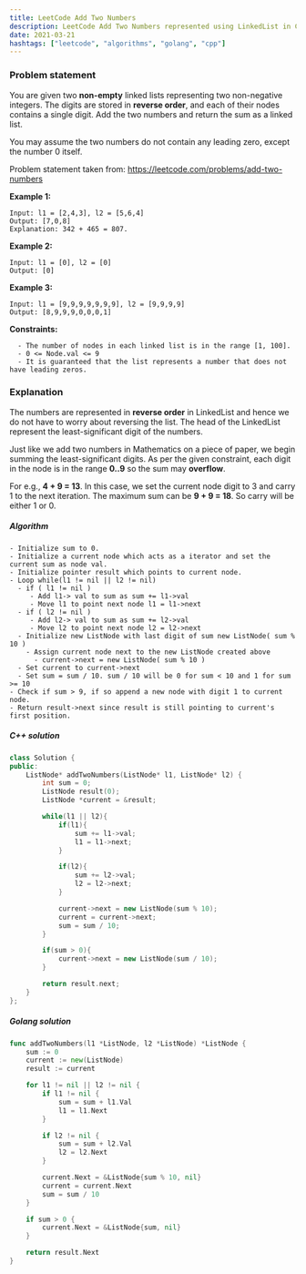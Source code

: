 ```yaml
---
title: LeetCode Add Two Numbers
description: LeetCode Add Two Numbers represented using LinkedList in C++ and Golang.
date: 2021-03-21
hashtags: ["leetcode", "algorithms", "golang", "cpp"]
---
```


### Problem statement

You are given two **non-empty** linked lists representing two non-negative integers.
The digits are stored in **reverse order**, and each of their nodes contains a single digit.
Add the two numbers and return the sum as a linked list.

You may assume the two numbers do not contain any leading zero, except the number 0 itself.

Problem statement taken from: <a href="https://leetcode.com/problems/add-two-numbers" target="_blank">https://leetcode.com/problems/add-two-numbers</a>

**Example 1:**
```
Input: l1 = [2,4,3], l2 = [5,6,4]
Output: [7,0,8]
Explanation: 342 + 465 = 807.
```

**Example 2:**
```
Input: l1 = [0], l2 = [0]
Output: [0]
```

**Example 3:**
```
Input: l1 = [9,9,9,9,9,9,9], l2 = [9,9,9,9]
Output: [8,9,9,9,0,0,0,1]
```

**Constraints:**
```
  - The number of nodes in each linked list is in the range [1, 100].
  - 0 <= Node.val <= 9
  - It is guaranteed that the list represents a number that does not have leading zeros.
```


### Explanation

The numbers are represented in **reverse order** in LinkedList and hence
we do not have to worry about reversing the list.
The head of the LinkedList represent the least-significant digit
of the numbers.

Just like we add two numbers in Mathematics on a piece of paper,
we begin summing the least-significant digits.
As per the given constraint, each digit in the node is in the range
**0..9** so the sum may **overflow**.

For e.g., **4 + 9 = 13**. In this case, we set the current node digit to 3
and carry 1 to the next iteration.
The maximum sum can be **9 + 9 = 18**. So carry will be either 1 or 0.

##### Algorithm

```
- Initialize sum to 0.
- Initialize a current node which acts as a iterator and set the current sum as node val.
- Initialize pointer result which points to current node.
- Loop while(l1 != nil || l2 != nil)
  - if ( l1 != nil )
     - Add l1-> val to sum as sum += l1->val
     - Move l1 to point next node l1 = l1->next
  - if ( l2 != nil )
     - Add l2-> val to sum as sum += l2->val
     - Move l2 to point next node l2 = l2->next
  - Initialize new ListNode with last digit of sum new ListNode( sum % 10 )
    - Assign current node next to the new ListNode created above
      - current->next = new ListNode( sum % 10 )
  - Set current to current->next
  - Set sum = sum / 10. sum / 10 will be 0 for sum < 10 and 1 for sum >= 10
- Check if sum > 9, if so append a new node with digit 1 to current node.
- Return result->next since result is still pointing to current's first position.
```

##### C++ solution

```cpp
class Solution {
public:
    ListNode* addTwoNumbers(ListNode* l1, ListNode* l2) {
        int sum = 0;
        ListNode result(0);
        ListNode *current = &result;

        while(l1 || l2){
            if(l1){
                sum += l1->val;
                l1 = l1->next;
            }

            if(l2){
                sum += l2->val;
                l2 = l2->next;
            }

            current->next = new ListNode(sum % 10);
            current = current->next;
            sum = sum / 10;
        }

        if(sum > 0){
            current->next = new ListNode(sum / 10);
        }

        return result.next;
    }
};
```

##### Golang solution

```go
func addTwoNumbers(l1 *ListNode, l2 *ListNode) *ListNode {
    sum := 0
    current := new(ListNode)
    result := current

    for l1 != nil || l2 != nil {
        if l1 != nil {
            sum = sum + l1.Val
            l1 = l1.Next
        }

        if l2 != nil {
            sum = sum + l2.Val
            l2 = l2.Next
        }

        current.Next = &ListNode{sum % 10, nil}
        current = current.Next
        sum = sum / 10
    }

    if sum > 0 {
        current.Next = &ListNode{sum, nil}
    }

    return result.Next
}
```
